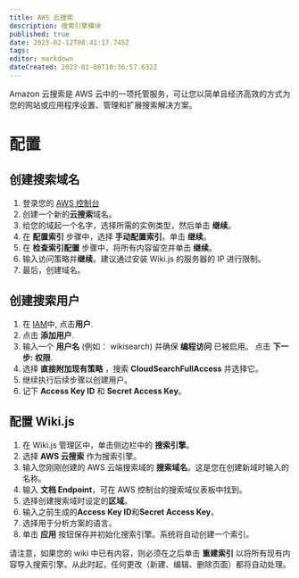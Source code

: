 ```yaml
---
title: AWS 云搜索
description: 搜索引擎模块
published: true
date: 2023-02-12T08:41:17.745Z
tags: 
editor: markdown
dateCreated: 2023-01-08T10:36:57.632Z
---
```


Amazon 云搜索是 AWS 云中的一项托管服务，可让您以简单且经济高效的方式为您的网站或应用程序设置、管理和扩展搜索解决方案。

# 配置

## 创建搜索域名

1. 登录您的 [AWS 控制台](https://console.aws.amazon.com)
1. 创建一个新的**云搜索**域名。
1. 给您的域起一个名字，选择所需的实例类型，然后单击 **继续**。
1. 在 **配置索引** 步骤中，选择 **手动配置索引**。单击 **继续**。
1. 在 **检查索引配置** 步骤中，将所有内容留空并单击 **继续**。
1. 输入访问策略并**继续**。建议通过安装 Wiki.js 的服务器的 IP 进行限制。
1. 最后，创建域名。

## 创建搜索用户

1. 在 [IAM](https://console.aws.amazon.com/iam)中, 点击**用户**.
1. 点击 **添加用户**.
1. 输入一个 **用户名** (例如： wikisearch) 并确保 **编程访问** 已被启用。 点击 **下一步: 权限**.
1. 选择 **直接附加现有策略** ，搜索 **CloudSearchFullAccess** 并选择它。
1. 继续执行后续步骤以创建用户。
1. 记下 **Access Key ID** 和 **Secret Access Key**。

## 配置 Wiki.js
1. 在 Wiki.js 管理区中，单击侧边栏中的 **搜索引擎**。
1. 选择 **AWS 云搜索** 作为搜索引擎。
1. 输入您刚刚创建的 AWS 云端搜索域的 **搜索域名**。这是您在创建新域时输入的名称。
1. 输入 **文档 Endpoint**，可在 AWS 控制台的搜索域仪表板中找到。
1. 选择创建搜索域时设定的**区域**。
1. 输入之前生成的**Access Key ID**和**Secret Access Key**。
1. 选择用于分析方案的语言。
1. 单击 **应用** 按钮保存并初始化搜索引擎。系统将自动创建一个索引。

请注意，如果您的 wiki 中已有内容，则必须在之后单击 **重建索引** 以将所有现有内容导入搜索引擎。从此时起，任何更改（新建、编辑、删除页面）都将自动处理。

